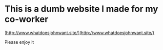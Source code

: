 # This is a dumb website I made for my co-worker

[http://www.whatdoesjohnwant.site/](http://www.whatdoesjohnwant.site/)

Please enjoy it
